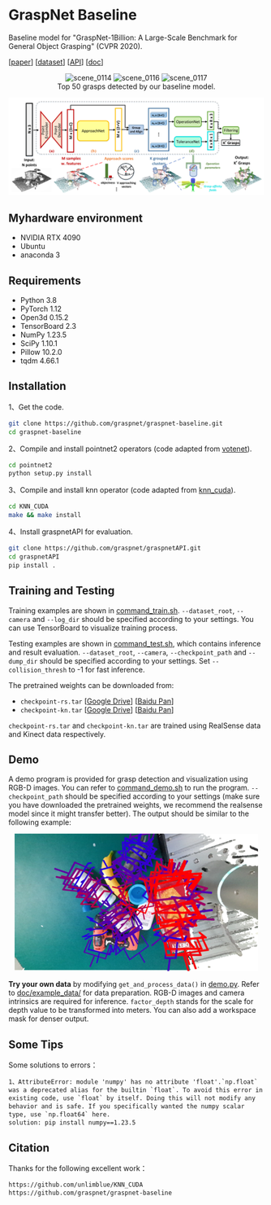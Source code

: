 # GraspNet Baseline
Baseline model for "GraspNet-1Billion: A Large-Scale Benchmark for General Object Grasping" (CVPR 2020).

[[paper](https://openaccess.thecvf.com/content_CVPR_2020/papers/Fang_GraspNet-1Billion_A_Large-Scale_Benchmark_for_General_Object_Grasping_CVPR_2020_paper.pdf)]
[[dataset](https://graspnet.net/)]
[[API](https://github.com/graspnet/graspnetAPI)]
[[doc](https://graspnetapi.readthedocs.io/en/latest/index.html)]

<div align="center">    
    <img src="https://github.com/chenxi-wang/materials/blob/master/graspnet-baseline/doc/gifs/scene_0114.gif", width="240", alt="scene_0114" />
    <img src="https://github.com/chenxi-wang/materials/blob/master/graspnet-baseline/doc/gifs/scene_0116.gif", width="240", alt="scene_0116" />
    <img src="https://github.com/chenxi-wang/materials/blob/master/graspnet-baseline/doc/gifs/scene_0117.gif", width="240", alt="scene_0117" />
    <br> Top 50 grasps detected by our baseline model.
</div>

![teaser](doc/teaser.png)
## Myhardware environment
- NVIDIA RTX 4090
- Ubuntu
- anaconda 3
## Requirements
- Python 3.8
- PyTorch 1.12
- Open3d 0.15.2
- TensorBoard 2.3
- NumPy 1.23.5
- SciPy 1.10.1
- Pillow 10.2.0
- tqdm 4.66.1

## Installation
1、Get the code.
```bash
git clone https://github.com/graspnet/graspnet-baseline.git
cd graspnet-baseline
```
2、Compile and install pointnet2 operators (code adapted from [votenet](https://github.com/facebookresearch/votenet)).
```bash
cd pointnet2
python setup.py install
```
3、Compile and install knn operator (code adapted from [knn_cuda](https://github.com/unlimblue/KNN_CUDA)).
```bash
cd KNN_CUDA
make && make install
```
4、Install graspnetAPI for evaluation.
```bash
git clone https://github.com/graspnet/graspnetAPI.git
cd graspnetAPI
pip install .
```

## Training and Testing
Training examples are shown in [command_train.sh](command_train.sh). `--dataset_root`, `--camera` and `--log_dir` should be specified according to your settings. You can use TensorBoard to visualize training process.

Testing examples are shown in [command_test.sh](command_test.sh), which contains inference and result evaluation. `--dataset_root`, `--camera`, `--checkpoint_path` and `--dump_dir` should be specified according to your settings. Set `--collision_thresh` to -1 for fast inference.

The pretrained weights can be downloaded from:

- `checkpoint-rs.tar`
[[Google Drive](https://drive.google.com/file/d/1hd0G8LN6tRpi4742XOTEisbTXNZ-1jmk/view?usp=sharing)]
[[Baidu Pan](https://pan.baidu.com/s/1Eme60l39tTZrilF0I86R5A)]
- `checkpoint-kn.tar`
[[Google Drive](https://drive.google.com/file/d/1vK-d0yxwyJwXHYWOtH1bDMoe--uZ2oLX/view?usp=sharing)]
[[Baidu Pan](https://pan.baidu.com/s/1QpYzzyID-aG5CgHjPFNB9g)]

`checkpoint-rs.tar` and `checkpoint-kn.tar` are trained using RealSense data and Kinect data respectively.

## Demo
A demo program is provided for grasp detection and visualization using RGB-D images. You can refer to [command_demo.sh](command_demo.sh) to run the program. `--checkpoint_path` should be specified according to your settings (make sure you have downloaded the pretrained weights, we recommend the realsense model since it might transfer better). The output should be similar to the following example:

<div align="center">    
    <img src="doc/example_data/demo_result.png", width="480", alt="demo_result" />
</div>

__Try your own data__ by modifying `get_and_process_data()` in [demo.py](demo.py). Refer to [doc/example_data/](doc/example_data/) for data preparation. RGB-D images and camera intrinsics are required for inference. `factor_depth` stands for the scale for depth value to be transformed into meters. You can also add a workspace mask for denser output.

## Some Tips
Some solutions to errors：
```
1、AttributeError: module 'numpy' has no attribute 'float'.`np.float` was a deprecated alias for the builtin `float`. To avoid this error in existing code, use `float` by itself. Doing this will not modify any behavior and is safe. If you specifically wanted the numpy scalar type, use `np.float64` here.
solution: pip install numpy==1.23.5        
```

## Citation
Thanks for the following excellent work：
```
https://github.com/unlimblue/KNN_CUDA
https://github.com/graspnet/graspnet-baseline
```
